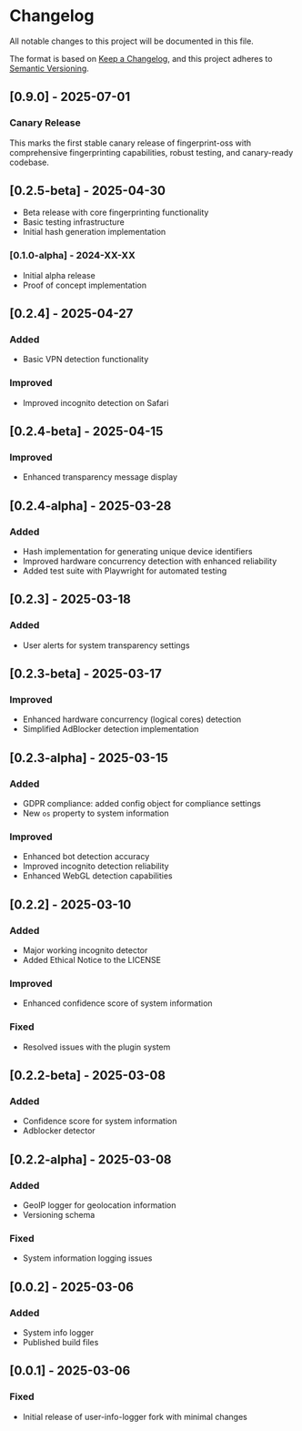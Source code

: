 # Changelog

All notable changes to this project will be documented in this file.

The format is based on [Keep a Changelog](https://keepachangelog.com/en/1.0.0/),
and this project adheres to [Semantic Versioning](https://semver.org/spec/v2.0.0.html).

## [0.9.0] - 2025-07-01

### Canary Release
This marks the first stable canary release of fingerprint-oss with comprehensive fingerprinting capabilities, robust testing, and canary-ready codebase.

## [0.2.5-beta] - 2025-04-30
- Beta release with core fingerprinting functionality
- Basic testing infrastructure
- Initial hash generation implementation

### [0.1.0-alpha] - 2024-XX-XX
- Initial alpha release
- Proof of concept implementation

## [0.2.4] - 2025-04-27

### Added
- Basic VPN detection functionality

### Improved
- Improved incognito detection on Safari

## [0.2.4-beta] - 2025-04-15

### Improved
- Enhanced transparency message display

## [0.2.4-alpha] - 2025-03-28

### Added
- Hash implementation for generating unique device identifiers
- Improved hardware concurrency detection with enhanced reliability
- Added test suite with Playwright for automated testing

## [0.2.3] - 2025-03-18

### Added
- User alerts for system transparency settings

## [0.2.3-beta] - 2025-03-17

### Improved
- Enhanced hardware concurrency (logical cores) detection
- Simplified AdBlocker detection implementation

## [0.2.3-alpha] - 2025-03-15

### Added
- GDPR compliance: added config object for compliance settings
- New `os` property to system information

### Improved
- Enhanced bot detection accuracy
- Improved incognito detection reliability
- Enhanced WebGL detection capabilities

## [0.2.2] - 2025-03-10

### Added
- Major working incognito detector
- Added Ethical Notice to the LICENSE

### Improved
- Enhanced confidence score of system information

### Fixed
- Resolved issues with the plugin system

## [0.2.2-beta] - 2025-03-08

### Added
- Confidence score for system information
- Adblocker detector

## [0.2.2-alpha] - 2025-03-08

### Added
- GeoIP logger for geolocation information
- Versioning schema

### Fixed
- System information logging issues

## [0.0.2] - 2025-03-06

### Added
- System info logger
- Published build files

## [0.0.1] - 2025-03-06

### Fixed
- Initial release of user-info-logger fork with minimal changes
